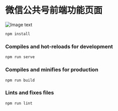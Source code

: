 # 微信公共号前端功能页面
![Image text](https://git.ddpei.cn/ddpei/app-wechat-mp/blob/dev/public/all.jpg)

```
npm install
```

### Compiles and hot-reloads for development
```
npm run serve
```

### Compiles and minifies for production
```
npm run build
```

### Lints and fixes files
```
npm run lint
```
